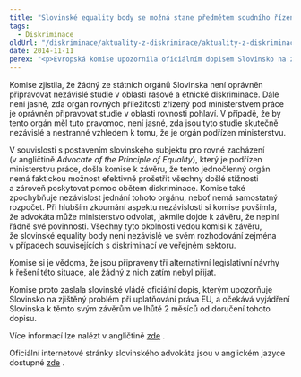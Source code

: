 ```yaml
---
title: "Slovinské equality body se možná stane předmětem soudního řízení pro porušení práva EU"
tags:
  - Diskriminace
oldUrl: "/diskriminace/aktuality-z-diskriminace/aktuality-z-diskriminace-2014/slovinske-equality-body-se-mozna-stane-predmetem-soudniho-rizeni-pro-poruseni-prava-eu/"
date: 2014-11-11
perex: "<p>Evropská komise upozornila oficiálním dopisem Slovinsko na zahájení řízení pro porušení povinnosti vzhledem k tomu, že slovinská instituce pro podporu rovného zacházení nefunguje v souladu s evropskými směrnicemi.</p>"
---
```


<!-- imported from the old website -->

<p class="align-blok">Komise zjistila, že žádný ze státních orgánů Slovinska není oprávněn připravovat nezávislé studie v oblasti rasové a etnické diskriminace. Dále není jasné, zda orgán rovných příležitostí zřízený pod ministerstvem práce je oprávněn připravovat studie v oblasti rovnosti pohlaví. V případě, že by tento orgán měl tuto pravomoc, není jasné, zda jsou tyto studie skutečně nezávislé a nestranné vzhledem k tomu, že je orgán podřízen ministerstvu. </p><p class="align-blok">V souvislosti s postavením slovinského subjektu pro rovné zacházení (v angličtině <em>Advocate of the Principle of Equality</em>), který je podřízen ministerstvu práce, došla komise k závěru, že tento jednočlenný orgán nemá faktickou možnost efektivně prošetřit všechny došlé stížnosti a zároveň poskytovat pomoc obětem diskriminace. Komise také zpochybňuje nezávislost jednání tohoto orgánu, neboť nemá samostatný rozpočet. Při hlubším zkoumání aspektu nezávislosti si komise povšimla, že advokáta může ministerstvo odvolat, jakmile dojde k závěru, že neplní řádně své povinnosti. Všechny tyto okolnosti vedou komisi k závěru, že slovinské equality body není nezávislé ve svém rozhodování zejména v případech souvisejících s diskriminací ve veřejném sektoru. </p><p class="align-blok">Komise si je vědoma, že jsou připraveny tři alternativní legislativní návrhy k řešení této situace, ale žádný z nich zatím nebyl přijat. </p><p class="align-blok">Komise proto zaslala slovinské vládě oficiální dopis, kterým upozorňuje Slovinsko na zjištěný problém při uplatňování práva EU, a očekává vyjádření Slovinska k těmto svým závěrům ve lhůtě 2 měsíců od doručení tohoto dopisu.</p><p>Více informací lze nalézt v angličtině <a title="Otevření do nového okna" href="http://www.non-discrimination.net/content/media/SI-41-Infringement_Procedure.pdf" target="_blank">zde</a> .</p><p>Oficiální internetové stránky slovinského advokáta jsou v anglickém jazyce dostupné <a title="Otevření do nového okna" href="http://www.zagovornik.gov.si/en/about-us/index.html" target="_blank">zde</a> . </p>
